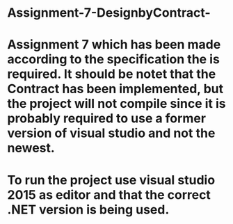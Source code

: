 # Assignment-7-DesignbyContract-

#  Assignment 7 which has been made according to the specification the is required. It should be notet that the Contract has been implemented, but the project will not compile since it is probably required to use a former version of visual studio and not the newest. 

# To run the project use visual studio 2015 as editor and that the correct .NET version is being used. 
